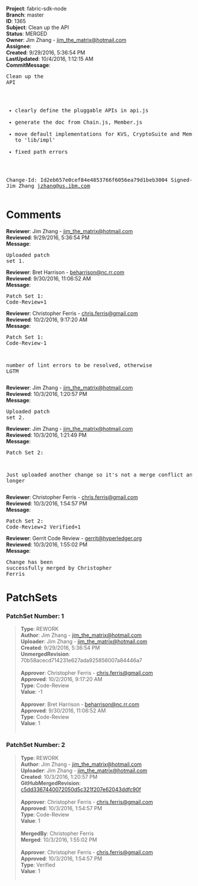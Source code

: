 <strong>Project</strong>: fabric-sdk-node<br><strong>Branch</strong>: master<br><strong>ID</strong>: 1365<br><strong>Subject</strong>: Clean up the API<br><strong>Status</strong>: MERGED<br><strong>Owner</strong>: Jim Zhang - jim_the_matrix@hotmail.com<br><strong>Assignee</strong>:<br><strong>Created</strong>: 9/29/2016, 5:36:54 PM<br><strong>LastUpdated</strong>: 10/4/2016, 1:12:15 AM<br><strong>CommitMessage</strong>:<br><pre>Clean up the API

- clearly define the pluggable APIs in api.js
- generate the doc from Chain.js, Member.js
- move default implementations for KVS, CryptoSuite and MemberService to 'lib/impl'
- fixed path errors

Change-Id: Id2eb657e0cef84e4853766f6056ea79d1beb3004
Signed-off-by: Jim Zhang <jzhang@us.ibm.com>
</pre><h1>Comments</h1><strong>Reviewer</strong>: Jim Zhang - jim_the_matrix@hotmail.com<br><strong>Reviewed</strong>: 9/29/2016, 5:36:54 PM<br><strong>Message</strong>: <pre>Uploaded patch set 1.</pre><strong>Reviewer</strong>: Bret Harrison - beharrison@nc.rr.com<br><strong>Reviewed</strong>: 9/30/2016, 11:06:52 AM<br><strong>Message</strong>: <pre>Patch Set 1: Code-Review+1</pre><strong>Reviewer</strong>: Christopher Ferris - chris.ferris@gmail.com<br><strong>Reviewed</strong>: 10/2/2016, 9:17:20 AM<br><strong>Message</strong>: <pre>Patch Set 1: Code-Review-1

number of lint errors to be resolved, otherwise LGTM</pre><strong>Reviewer</strong>: Jim Zhang - jim_the_matrix@hotmail.com<br><strong>Reviewed</strong>: 10/3/2016, 1:20:57 PM<br><strong>Message</strong>: <pre>Uploaded patch set 2.</pre><strong>Reviewer</strong>: Jim Zhang - jim_the_matrix@hotmail.com<br><strong>Reviewed</strong>: 10/3/2016, 1:21:49 PM<br><strong>Message</strong>: <pre>Patch Set 2:

Just uploaded another change so it's not a merge conflict any longer</pre><strong>Reviewer</strong>: Christopher Ferris - chris.ferris@gmail.com<br><strong>Reviewed</strong>: 10/3/2016, 1:54:57 PM<br><strong>Message</strong>: <pre>Patch Set 2: Code-Review+2 Verified+1</pre><strong>Reviewer</strong>: Gerrit Code Review - gerrit@hyperledger.org<br><strong>Reviewed</strong>: 10/3/2016, 1:55:02 PM<br><strong>Message</strong>: <pre>Change has been successfully merged by Christopher Ferris</pre><h1>PatchSets</h1><h3>PatchSet Number: 1</h3><blockquote><strong>Type</strong>: REWORK<br><strong>Author</strong>: Jim Zhang - jim_the_matrix@hotmail.com<br><strong>Uploader</strong>: Jim Zhang - jim_the_matrix@hotmail.com<br><strong>Created</strong>: 9/29/2016, 5:36:54 PM<br><strong>UnmergedRevision</strong>: 70b58acecd714231e627ada925856007a84446a7<br><br><strong>Approver</strong>: Christopher Ferris - chris.ferris@gmail.com<br><strong>Approved</strong>: 10/2/2016, 9:17:20 AM<br><strong>Type</strong>: Code-Review<br><strong>Value</strong>: -1<br><br><strong>Approver</strong>: Bret Harrison - beharrison@nc.rr.com<br><strong>Approved</strong>: 9/30/2016, 11:06:52 AM<br><strong>Type</strong>: Code-Review<br><strong>Value</strong>: 1<br><br></blockquote><h3>PatchSet Number: 2</h3><blockquote><strong>Type</strong>: REWORK<br><strong>Author</strong>: Jim Zhang - jim_the_matrix@hotmail.com<br><strong>Uploader</strong>: Jim Zhang - jim_the_matrix@hotmail.com<br><strong>Created</strong>: 10/3/2016, 1:20:57 PM<br><strong>GitHubMergedRevision</strong>: [c5dd3367440072050d5c321f207e62043ddfc90f](https://github.com/hyperledger/fabric-sdk-node/commit/c5dd3367440072050d5c321f207e62043ddfc90f)<br><br><strong>Approver</strong>: Christopher Ferris - chris.ferris@gmail.com<br><strong>Approved</strong>: 10/3/2016, 1:54:57 PM<br><strong>Type</strong>: Code-Review<br><strong>Value</strong>: 1<br><br><strong>MergedBy</strong>: Christopher Ferris<br><strong>Merged</strong>: 10/3/2016, 1:55:02 PM<br><br><strong>Approver</strong>: Christopher Ferris - chris.ferris@gmail.com<br><strong>Approved</strong>: 10/3/2016, 1:54:57 PM<br><strong>Type</strong>: Verified<br><strong>Value</strong>: 1<br><br></blockquote>
